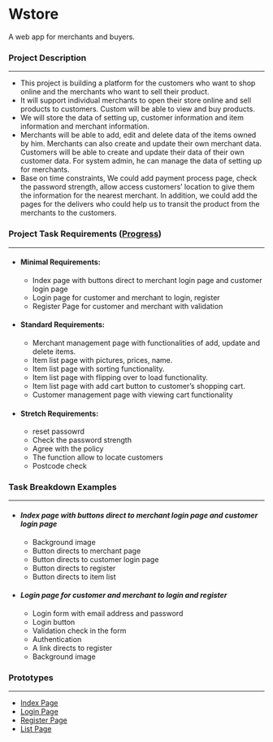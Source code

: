 # Wstore
A web app for merchants and buyers.

### Project Description
---
- This project is building a platform for the customers who want to shop online and the merchants who want to sell their product.
- It will support individual merchants to open their store online and sell products to customers. Custom will be able to view and buy products.
- We will store the data of setting up, customer information and item information and merchant information.
- Merchants will be able to add, edit and delete data of the items owned by him. Merchants can also create and update their own merchant data. Customers will be able to create and update their data of their own customer data. For system admin, he can manage the data of setting up for merchants. 
- Base on time constraints, We could add payment process page, check the password strength, allow access customers’ location to give them the information for the nearest merchant. In addition, we could add the pages for the delivers who could help us to transit the product from the merchants to the customers.

### Project Task Requirements ([Progress](https://trello.com/b/NNh0Bcui/wstore-development))
---
- #### Minimal Requirements:
    - Index page with buttons direct to merchant login page and customer login page
    - Login page for customer and merchant to login, register
    - Register Page for customer and merchant with validation
- #### Standard Requirements:
    - Merchant management page with functionalities of add, update and delete items.
    - Item list page with pictures, prices, name.
    - Item list page with sorting functionality.
    - Item list page with flipping over to load functionality.
    - Item list page with add cart button to customer’s shopping cart.
    - Customer management page with viewing cart functionality
- #### Stretch Requirements:
    - reset passowrd
    - Check the password strength
    - Agree with the policy
    - The function allow to locate customers
    - Postcode check


### Task Breakdown Examples
---
- #### _Index page with buttons direct to merchant login page and customer login page_
    - Background image 
    - Button directs to merchant page
    - Button directs to customer login page
    - Button directs to register
    - Button directs to item list
- #### _Login page for customer and merchant to login and register_ 
    - Login form with email address and password
    - Login button
    - Validation check in the form
    - Authentication
    - A link directs to register
    - Background image

### Prototypes
---
- [Index Page](./prototypes/index.pdf)
- [Login Page](./prototypes/login.pdf)
- [Register Page](./prototypes/register.pdf)
- [List Page](./prototypes/list.pdf)

